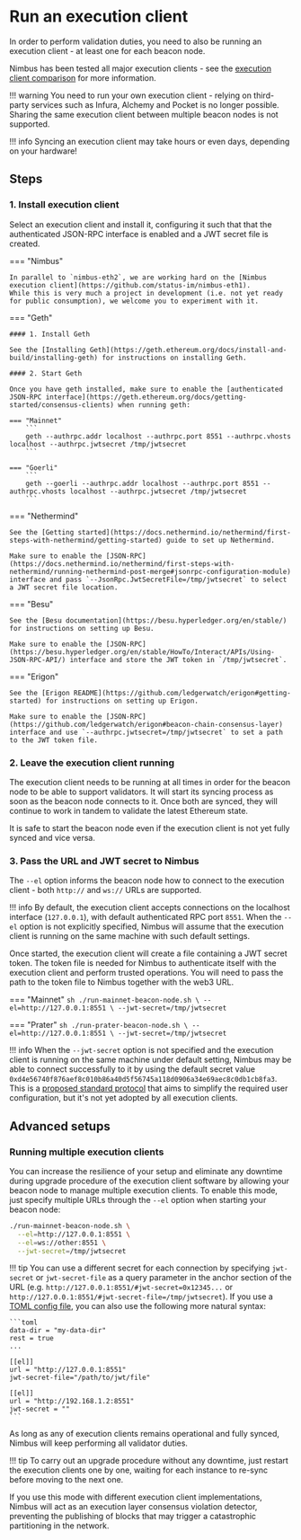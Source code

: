 # Run an execution client

In order to perform validation duties, you need to also be running an execution client - at least one for each beacon node.

Nimbus has been tested all major execution clients - see the [execution client comparison](https://ethereum.org/en/developers/docs/nodes-and-clients/#execution-clients) for more information.

!!! warning
    You need to run your own execution client - relying on third-party services such as Infura, Alchemy and Pocket is no longer possible.
    Sharing the same execution client between multiple beacon nodes is not supported.

!!! info
    Syncing an execution client may take hours or even days, depending on your hardware!

## Steps

### 1. Install execution client

Select an execution client and install it, configuring it such that that the authenticated JSON-RPC interface is enabled and a JWT secret file is created.

=== "Nimbus"

    In parallel to `nimbus-eth2`, we are working hard on the [Nimbus execution client](https://github.com/status-im/nimbus-eth1).
    While this is very much a project in development (i.e. not yet ready for public consumption), we welcome you to experiment with it.

=== "Geth"

    #### 1. Install Geth

    See the [Installing Geth](https://geth.ethereum.org/docs/install-and-build/installing-geth) for instructions on installing Geth.

    #### 2. Start Geth

    Once you have geth installed, make sure to enable the [authenticated JSON-RPC interface](https://geth.ethereum.org/docs/getting-started/consensus-clients) when running geth:

    === "Mainnet"
        ```
        geth --authrpc.addr localhost --authrpc.port 8551 --authrpc.vhosts localhost --authrpc.jwtsecret /tmp/jwtsecret
        ```

    === "Goerli"
        ```
        geth --goerli --authrpc.addr localhost --authrpc.port 8551 --authrpc.vhosts localhost --authrpc.jwtsecret /tmp/jwtsecret
        ```

=== "Nethermind"

    See the [Getting started](https://docs.nethermind.io/nethermind/first-steps-with-nethermind/getting-started) guide to set up Nethermind.

    Make sure to enable the [JSON-RPC](https://docs.nethermind.io/nethermind/first-steps-with-nethermind/running-nethermind-post-merge#jsonrpc-configuration-module) interface and pass `--JsonRpc.JwtSecretFile=/tmp/jwtsecret` to select a JWT secret file location.

=== "Besu"

    See the [Besu documentation](https://besu.hyperledger.org/en/stable/) for instructions on setting up Besu.

    Make sure to enable the [JSON-RPC](https://besu.hyperledger.org/en/stable/HowTo/Interact/APIs/Using-JSON-RPC-API/) interface and store the JWT token in `/tmp/jwtsecret`.

=== "Erigon"

    See the [Erigon README](https://github.com/ledgerwatch/erigon#getting-started) for instructions on setting up Erigon.

    Make sure to enable the [JSON-RPC](https://github.com/ledgerwatch/erigon#beacon-chain-consensus-layer) interface and use `--authrpc.jwtsecret=/tmp/jwtsecret` to set a path to the JWT token file.

### 2. Leave the execution client running

The execution client needs to be running at all times in order for the beacon node to be able to support validators.
It will start its syncing process as soon as the beacon node connects to it.
Once both are synced, they will continue to work in tandem to validate the latest Ethereum state.

It is safe to start the beacon node even if the execution client is not yet fully synced and vice versa.

### 3. Pass the URL and JWT secret to Nimbus

The `--el` option informs the beacon node how to connect to the execution client - both `http://` and `ws://` URLs are supported.

!!! info
    By default, the execution client accepts connections on the localhost interface (`127.0.0.1`), with default authenticated RPC port `8551`.
    When the `--el` option is not explicitly specified, Nimbus will assume that the execution client is running on the same machine with such default settings.

Once started, the execution client will create a file containing a JWT secret token.
The token file is needed for Nimbus to authenticate itself with the execution client and perform trusted operations.
You will need to pass the path to the token file to Nimbus together with the web3 URL.

=== "Mainnet"
    ```sh
    ./run-mainnet-beacon-node.sh \
      --el=http://127.0.0.1:8551 \
      --jwt-secret=/tmp/jwtsecret
    ```

=== "Prater"
    ```sh
    ./run-prater-beacon-node.sh \
      --el=http://127.0.0.1:8551 \
      --jwt-secret=/tmp/jwtsecret
    ```

!!! info
    When the `--jwt-secret` option is not specified and the execution client is running on the same machine under default setting, Nimbus may be able to connect successfully to it by using the default secret value `0xd4e56740f876aef8c010b86a40d5f56745a118d0906a34e69aec8c0db1cb8fa3`.
    This is a [proposed standard protocol](https://github.com/ethereum/execution-apis/pull/302) that aims to simplify the required user configuration, but it's not yet adopted by all execution clients.

## Advanced setups

### Running multiple execution clients

You can increase the resilience of your setup and eliminate any downtime during upgrade procedure of the execution client software by allowing your beacon node to manage multiple execution clients.
To enable this mode, just specify multiple URLs through the `--el` option when starting your beacon node:

```sh
./run-mainnet-beacon-node.sh \
  --el=http://127.0.0.1:8551 \
  --el=ws://other:8551 \
  --jwt-secret=/tmp/jwtsecret
```

!!! tip
    You can use a different secret for each connection by specifying `jwt-secret` or `jwt-secret-file` as a query parameter in the anchor section of the URL (e.g. `http://127.0.0.1:8551/#jwt-secret=0x12345...` or `http://127.0.0.1:8551/#jwt-secret-file=/tmp/jwtsecret`).
    If you use a [TOML config file](./options.md#configuration-files), you can also use the following more natural syntax:

    ```toml
    data-dir = "my-data-dir"
    rest = true
    ...

    [[el]]
    url = "http://127.0.0.1:8551"
    jwt-secret-file="/path/to/jwt/file"

    [[el]]
    url = "http://192.168.1.2:8551"
    jwt-secret = ""
    ```

As long as any of execution clients remains operational and fully synced, Nimbus will keep performing all validator duties.

!!! tip
    To carry out an upgrade procedure without any downtime, just restart the execution clients one by one, waiting for each instance to re-sync before moving to the next one.

If you use this mode with different execution client implementations, Nimbus will act as an execution layer consensus violation detector, preventing the publishing of blocks that may trigger a catastrophic partitioning in the network.
